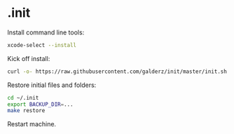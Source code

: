 # .init

Install command line tools:

```bash
xcode-select --install
```

Kick off install:

```bash
curl -o- https://raw.githubusercontent.com/galderz/init/master/init.sh | bash
```

Restore initial files and folders:

```bash
cd ~/.init
export BACKUP_DIR=...
make restore
```

Restart machine.
